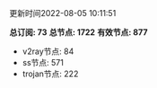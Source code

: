 更新时间2022-08-05 10:11:51

**总订阅: 73**
**总节点: 1722**
**有效节点: 877**
- v2ray节点: 84
- ss节点: 571
- trojan节点: 222
